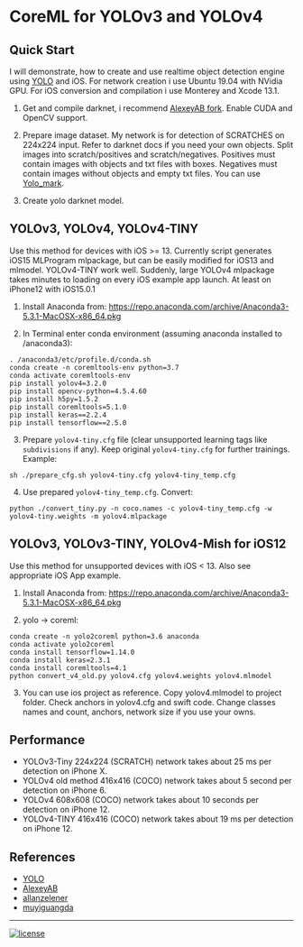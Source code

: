 # CoreML for YOLOv3 and YOLOv4

## Quick Start

I will demonstrate, how to create and use realtime object detection engine
using [YOLO](http://pjreddie.com/darknet/yolo/) and iOS. For network creation i use Ubuntu 19.04 with NVidia GPU. For
iOS conversion and compilation i use Monterey and Xcode 13.1.

1. Get and compile darknet, i recommend [AlexeyAB fork](https://github.com/AlexeyAB/darknet.git). Enable CUDA and OpenCV
   support.

2. Prepare image dataset. My network is for detection of SCRATCHES on 224x224 input. Refer to darknet docs if you need
   your own objects. Split images into scratch/positives and scratch/negatives. Positives must contain images with
   objects and txt files with boxes. Negatives must contain images without objects and empty txt files. You can
   use [Yolo_mark](https://github.com/AlexeyAB/Yolo_mark).

3. Create yolo darknet model.

## YOLOv3, YOLOv4, YOLOv4-TINY

Use this method for devices with iOS >= 13. Currently script generates iOS15 MLProgram mlpackage, but can be easily
modified for iOS13 and mlmodel. YOLOv4-TINY work well. Suddenly, large YOLOv4 mlpackage takes minutes to loading on
every iOS example app launch. At least on iPhone12 with iOS15.0.1

1. Install Anaconda from: https://repo.anaconda.com/archive/Anaconda3-5.3.1-MacOSX-x86_64.pkg

2. In Terminal enter conda environment (assuming anaconda installed to /anaconda3):

```shell
. /anaconda3/etc/profile.d/conda.sh
conda create -n coremltools-env python=3.7
conda activate coremltools-env
pip install yolov4=3.2.0
pip install opencv-python=4.5.4.60
pip install h5py=1.5.2
pip install coremltools=5.1.0
pip install keras==2.2.4
pip install tensorflow==2.5.0
```

3. Prepare `yolov4-tiny.cfg` file (clear unsupported learning tags like `subdivisions` if any). Keep original `yolov4-tiny.cfg` for further trainings. Example:

```shell
sh ./prepare_cfg.sh yolov4-tiny.cfg yolov4-tiny_temp.cfg 
```

4. Use prepared `yolov4-tiny_temp.cfg`. Convert:

```shell
python ./convert_tiny.py -n coco.names -c yolov4-tiny_temp.cfg -w yolov4-tiny.weights -m yolov4.mlpackage
```

## YOLOv3, YOLOv3-TINY, YOLOv4-Mish for iOS12

Use this method for unsupported devices with iOS < 13. Also see appropriate iOS App example.

1. Install Anaconda from: https://repo.anaconda.com/archive/Anaconda3-5.3.1-MacOSX-x86_64.pkg

2. yolo -> coreml:

```
conda create -n yolo2coreml python=3.6 anaconda
conda activate yolo2coreml
conda install tensorflow=1.14.0
conda install keras=2.3.1
conda install coremltools=4.1
python convert_v4_old.py yolov4.cfg yolov4.weights yolov4.mlmodel
```

3. You can use ios project as reference. Copy yolov4.mlmodel to project folder. Check anchors in yolov4.cfg and swift
   code. Change classes names and count, anchors, network size if you use your owns.

## Performance

- YOLOv3-Tiny 224x224 (SCRATCH) network takes about 25 ms per detection on iPhone X.
- YOLOv4 old method 416x416 (COCO) network takes about 5 second per detection on iPhone 6.
- YOLOv4 608x608 (COCO) network takes about 10 seconds per detection on iPhone 12.
- YOLOv4-TINY 416x416 (COCO) network takes about 19 ms per detection on iPhone 12.

## References

* [YOLO](http://pjreddie.com/darknet/yolo)
* [AlexeyAB](https://github.com/AlexeyAB/darknet.git)
* [allanzelener](https://github.com/allanzelener/YAD2K)
* [muyiguangda](https://github.com/muyiguangda/tensorflow-keras-yolov3)

---
[![license](https://img.shields.io/github/license/mashape/apistatus.svg)](LICENSE)
